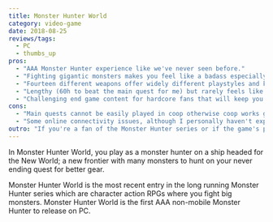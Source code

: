 ```yaml
---
title: Monster Hunter World
category: video-game
date: 2018-08-25
reviews/tags:
  - PC
  - thumbs_up
pros:
  - "AAA Monster Hunter experience like we've never seen before."
  - "Fighting gigantic monsters makes you feel like a badass especially due to the modern AAA graphics and great art direction."
  - "Fourteen different weapons offer widely different playstyles and keep the gameplay when fresh."
  - "Lengthy (60h to beat the main quest for me) but rarely feels like a chore."
  - "Challenging end game content for hardcore fans that will keep you playing for hundreds of hours and will be extended through updates."
cons:
  - "Main quests cannot be easily played in coop otherwise coop works great."
  - "Some online connectivity issues, although I personally haven't experienced anything game breaking, only slight annoyances."
outro: "If you're a fan of the Monster Hunter series or if the game's premise seems interesting then you can't go wrong with Monster Hunter World."
---
```


In Monster Hunter World, you play as a monster hunter on a ship headed for the New World; a new frontier with many monsters to hunt on your never ending quest for better gear.

Monster Hunter World is the most recent entry in the long running Monster Hunter series which are character action RPGs where you fight big monsters. Monster Hunter World is the first AAA non-mobile Monster Hunter to release on PC.
